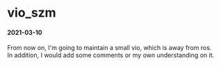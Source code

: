 # vio_szm
#### 2021-03-10
From now on, I'm going to maintain a small vio, which is away from ros.\
In addition, I would add some comments or my own understanding on it.